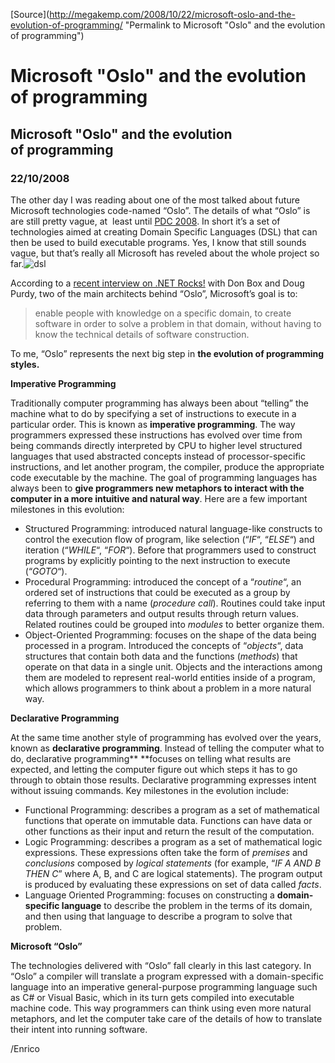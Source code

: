 [Source](http://megakemp.com/2008/10/22/microsoft-oslo-and-the-evolution-of-programming/ "Permalink to Microsoft "Oslo" and the evolution of programming")

# Microsoft "Oslo" and the evolution of programming

##  Microsoft "Oslo" and the evolution of programming

### 22/10/2008

The other day I was reading about one of the most talked about future Microsoft technologies code-named “Oslo”. The details of what “Oslo” is are still pretty vague, at  least until [PDC 2008][1]. In short it’s a set of technologies aimed at creating Domain Specific Languages (DSL) that can then be used to build executable programs. Yes, I know that still sounds vague, but that’s really all Microsoft has reveled about the whole project so far.![dsl][2]

According to a [recent interview on .NET Rocks!][3] with Don Box and Doug Purdy, two of the main architects behind “Oslo”, Microsoft’s goal is to:

> enable people with knowledge on a specific domain, to create software in order to solve a problem in that domain, without having to know the technical details of software construction.

To me, “Oslo” represents the next big step in **the evolution of programming styles.**

**Imperative Programming**

Traditionally computer programming has always been about “telling” the machine what to do by specifying a set of instructions to execute in a particular order. This is known as **imperative programming**. The way programmers expressed these instructions has evolved over time from being commands directly interpreted by CPU to higher level structured languages that used abstracted concepts instead of processor-specific instructions, and let another program, the compiler, produce the appropriate code executable by the machine. The goal of programming languages has always been to **give programmers new metaphors to interact with the computer in a more intuitive and natural way**. Here are a few important milestones in this evolution:

  * Structured Programming: introduced natural language-like constructs to control the execution flow of program, like selection (“_IF_“, “_ELSE_“) and iteration (“_WHILE_“, “_FOR_“). Before that programmers used to construct programs by explicitly pointing to the next instruction to execute (“_GOTO_“).
  * Procedural Programming: introduced the concept of a “_routine_“, an ordered set of instructions that could be executed as a group by referring to them with a name (_procedure call_). Routines could take input data through parameters and output results through return values. Related routines could be grouped into _modules_ to better organize them.
  * Object-Oriented Programming: focuses on the shape of the data being processed in a program. Introduced the concepts of “_objects_“, data structures that contain both data and the functions (_methods_) that operate on that data in a single unit. Objects and the interactions among them are modeled to represent real-world entities inside of a program, which allows programmers to think about a problem in a more natural way.

**Declarative Programming**

At the same time another style of programming has evolved over the years, known as **declarative programming**. Instead of telling the computer what to do, declarative programming** **focuses on telling what results are expected, and letting the computer figure out which steps it has to go through to obtain those results. Declarative programming expresses intent without issuing commands. Key milestones in the evolution include:

  * Functional Programming: describes a program as a set of mathematical functions that operate on immutable data. Functions can have data or other functions as their input and return the result of the computation.
  * Logic Programming: describes a program as a set of mathematical logic expressions. These expressions often take the form of _premises_ and _conclusions_ composed by _logical statements_ (for example, “_IF A AND B THEN C_” where A, B, and C are logical statements). The program output is produced by evaluating these expressions on set of data called _facts_.
  * Language Oriented Programming: focuses on constructing a **domain-specific language** to describe the problem in the terms of its domain, and then using that language to describe a program to solve that problem.

**Microsoft “Oslo”**

The technologies delivered with “Oslo” fall clearly in this last category. In “Oslo” a compiler will translate a program expressed with a domain-specific language into an imperative general-purpose programming language such as C# or Visual Basic, which in its turn gets compiled into executable machine code. This way programmers can think using even more natural metaphors, and let the computer take care of the details of how to translate their intent into running software.

/Enrico

   [1]: http://www.microsoftpdc.com
   [2]: http://megakemp.files.wordpress.com/2008/10/dsl-thumb.gif?w=184&h=181
   [3]: http://www.dotnetrocks.com/default.aspx?showNum=385
